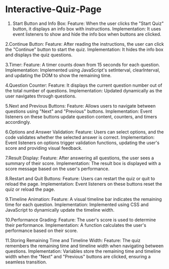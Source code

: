 # Interactive-Quiz-Page

1. Start Button and Info Box:
Feature: When the user clicks the "Start Quiz" button, it displays an info box with instructions.
Implementation: It uses event listeners to show and hide the info box when buttons are clicked.

2.Continue Button:
Feature: After reading the instructions, the user can click the "Continue" button to start the quiz.
Implementation: It hides the info box and displays the quiz questions.

3.Timer:
Feature: A timer counts down from 15 seconds for each question.
Implementation: Implemented using JavaScript's setInterval, clearInterval, and updating the DOM to show the remaining time.

4.Question Counter:
Feature: It displays the current question number out of the total number of questions.
Implementation: Updated dynamically as the user navigates through questions.

5.Next and Previous Buttons:
Feature: Allows users to navigate between questions using "Next" and "Previous" buttons.
Implementation: Event listeners on these buttons update question content, counters, and timers accordingly.

6.Options and Answer Validation:
Feature: Users can select options, and the code validates whether the selected answer is correct.
Implementation: Event listeners on options trigger validation functions, updating the user's score and providing visual feedback.

7.Result Display:
Feature: After answering all questions, the user sees a summary of their score.
Implementation: The result box is displayed with a score message based on the user's performance.

8.Restart and Quit Buttons:
Feature: Users can restart the quiz or quit to reload the page.
Implementation: Event listeners on these buttons reset the quiz or reload the page.

9.Timeline Animation:
Feature: A visual timeline bar indicates the remaining time for each question.
Implementation: Implemented using CSS and JavaScript to dynamically update the timeline width.

10.Performance Grading:
Feature: The user's score is used to determine their performance.
Implementation: A function calculates the user's performance based on their score.

11.Storing Remaining Time and Timeline Width:
Feature: The quiz remembers the remaining time and timeline width when navigating between questions.
Implementation: Variables store the remaining time and timeline width when the "Next" and "Previous" buttons are clicked, ensuring a seamless transition.
